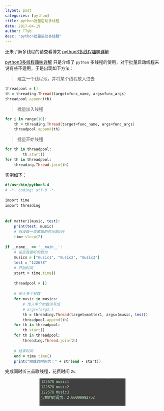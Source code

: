 ```yaml
---
layout: post
categories: [python]
title: python批量启动多线程
date: 2017-04-19
author: TTyb
desc: "python批量启动多线程"
---
```


还未了解多线程的请查看博文 [python3多线程趣味详解](http://www.cnblogs.com/TTyb/p/5846745.html)

[python3多线程趣味详解](http://www.tybai.com/python/python%E5%A4%9A%E7%BA%BF%E7%A8%8B%E8%B6%A3%E5%91%B3%E8%AF%A6%E8%A7%A3.html) 只是介绍了 `python` 多线程的使用，对于批量启动线程来说有些不适用，于是出现如下方法：

> 建立一个线程池，并将某个线程放入进去

~~~ruby
threadpool = []
th = threading.Thread(target=func_name, args=func_args)
threadpool.append(th)
~~~

> 批量加入线程

~~~ruby
for i in range(10):
    th = threading.Thread(target=func_name, args=func_args)
    threadpool.append(th)
~~~

> 批量开始线程

~~~ruby
for th in threadpool:
        th.start()
for th in threadpool:
    threading.Thread.join(th)
~~~

实例如下：

~~~ruby
#!/usr/bin/python3.4
# -*- coding: utf-8 -*-

import time
import threading


def matter1(music, test):
    print(test, music)
    # 假设每一首歌曲的时间是2秒
    time.sleep(2)

if __name__ == '__main__':
    # 设定我要听的歌为
    musics = ["music1", "music2", "music3"]
    test = "122678"
    # 开始时间
    start = time.time()

    threadpool = []

    # 传入多个参数
    for music in musics:
        # 传入单个参数请写成
        # args=(arg1,)
        th = threading.Thread(target=matter1, args=(music, test))
        threadpool.append(th)
    for th in threadpool:
        th.start()
    for th in threadpool:
        threading.Thread.join(th)

    # 结束时间
    end = time.time()
    print("完成的时间为：" + str(end - start))
~~~

完成同时听三首歌线程，花费时间 `2s`:

<p style="text-align:center"><img src="/static/postimage/python/threading/996148-20170419102557243-1546143581.png" class="img-responsive center-block"/></p>

